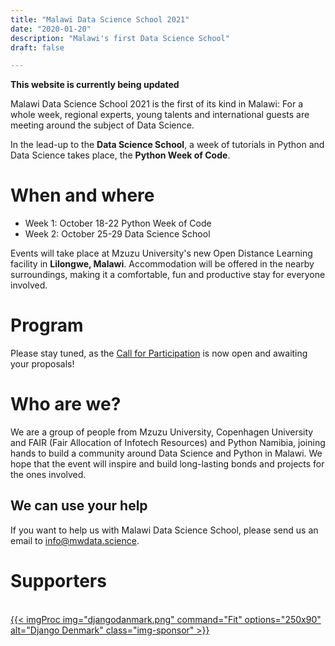 ```yaml
---
title: "Malawi Data Science School 2021"
date: "2020-01-20"
description: "Malawi's first Data Science School"
draft: false

---
```



**This website is currently being updated**

Malawi Data Science School 2021 is the first of its kind in Malawi: For a whole week, regional experts, young talents and international guests are meeting around the subject of Data Science.

In the lead-up to the **Data Science School**, a week of tutorials in Python and Data Science takes place, the **Python Week of Code**.

<div style="clear: both"></div>

# When and where

* Week 1: October 18-22 Python Week of Code
* Week 2: October 25-29 Data Science School

Events will take place at Mzuzu University's new Open Distance Learning facility in **Lilongwe, Malawi**. Accommodation will be offered in the nearby surroundings, making it a comfortable, fun and productive stay for everyone involved.


# Program

Please stay tuned, as the [Call for Participation](/cfp/) is now open and awaiting your proposals!

<div style="clear: both"></div>

# Who are we?

We are a group of people from Mzuzu University, Copenhagen University and FAIR (Fair Allocation of Infotech Resources) and Python Namibia, joining hands to build a community around Data Science and Python in Malawi. We hope that the event will inspire and build long-lasting bonds and projects for the ones involved.

## We can use your help

If you want to help us with Malawi Data Science School, please send us an email to
[info@mwdata.science](mailto:info@mwdata.science).


# Supporters
<br>
<a href="https://www.django-denmark.org/" target="_blank" class="sponsor">
{{< imgProc
img="djangodanmark.png"
command="Fit"
options="250x90"
alt="Django Denmark"
class="img-sponsor"
>}}
</a>

